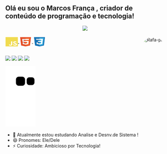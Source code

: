 ## Olá eu sou o Marcos França , criador de conteúdo de programação e tecnologia!


<div align="center">
  <a href="https://github.com/Marhff">
  <img width="48%" src="https://github-readme-stats.vercel.app/api?username=Marhff&show_icons=true&theme=gotham&include_all_commits=true&count_public=true"/>
</div>
  <div style="display: inline_block"><br>
  <img align="center" alt="Rafa-Js" height="30" width="40" src="https://raw.githubusercontent.com/devicons/devicon/master/icons/javascript/javascript-plain.svg">
  <img align="center" alt="Rafa-HTML" height="30" width="40" src="https://raw.githubusercontent.com/devicons/devicon/master/icons/html5/html5-original.svg">
  <img align="center" alt="Rafa-CSS" height="30" width="40" src="https://raw.githubusercontent.com/devicons/devicon/master/icons/css3/css3-original.svg">
  <img align="right" alt="Rafa-pic" height="150" style="border-radius:50px;" 
       src="https://64.media.tumblr.com/86db5b2441c19b599d8c9b3ebd015438/8cffba6d55e21577-95/s500x750/ff386e83521d84fac601636a1c1f58bf697da39d.gifv">
</div>
  
  ##
  
  <div> 
  <a href="https://www.instagram.com/marcos.franca.5/" target="_blank"><img src="https://img.shields.io/badge/-Instagram-%23E4405F?style=for-the-badge&logo=instagram&logoColor=white" target="_blank"></a>
 <a href="https://discord.gg/J3WGTyeD7s" target="_blank"><img src="https://img.shields.io/badge/Discord-7289DA?style=for-the-badge&logo=discord&logoColor=white" target="_blank"></a> 
  <a href = "mailto:marcoshafranca@outlook.com"><img src="https://img.shields.io/badge/-Gmail-%23333?style=for-the-badge&logo=gmail&logoColor=white" target="_blank"></a>
  <a href="https://www.linkedin.com" target="_blank"><img src="https://img.shields.io/badge/-LinkedIn-%230077B5?style=for-the-badge&logo=linkedin&logoColor=white" target="_blank"></a> 
 
  ![Snake animation](https://github.com/rafaballerini/rafaballerini/blob/output/github-contribution-grid-snake.svg)
 
</div>

- 🔭 Atualmente estou estudando Analise e Desnv.de Sistema !
- 😄 Pronomes: Ele/Dele
- ⚡ Curiosidade: Ambicioso por Tecnologia!

